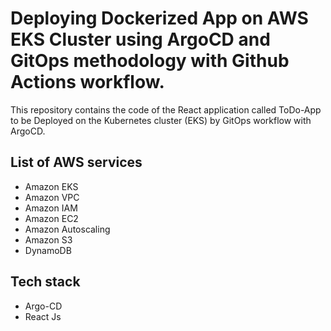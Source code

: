# Deploying Dockerized App on AWS EKS Cluster using ArgoCD and GitOps methodology with Github Actions workflow.

This repository contains the code of the React application called ToDo-App to be  Deployed on the Kubernetes cluster  (EKS) by GitOps workflow with ArgoCD.



## List of AWS services
- Amazon EKS 
- Amazon VPC
- Amazon  IAM
- Amazon EC2
- Amazon Autoscaling 
- Amazon S3
- DynamoDB 

## Tech stack
- Argo-CD
- React Js



